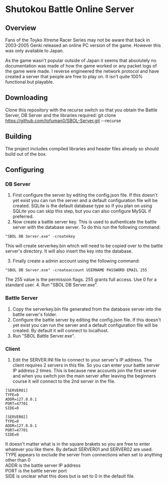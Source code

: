 # Shutokou Battle Online Server
## Overview
Fans of the Toyko Xtreme Racer Series may not be aware that back in 2003-2005 Genki released an online PC version of the game. However this was only available to Japan.

As the game wasn't popular outside of Japan it seems that absolutely no documentation was made of how the game worked or any packet logs of the game were made. I reverse engineered the network protocol and have created a server that people are free to play on. It isn't quite 100% functional but playable.

## Downloading
Clone this repository with the recurse switch so that you obtain the Battle Server, DB Server and the libraries required: git clone https://github.com/tofuman0/SBOL-Server.git --recurse

## Building
The project includes compiled libraries and header files already so should build out of the box.

## Configuring
### DB Server
1. First configure the server by editing the config.json file. If this doesn't yet exist you can run the server and a default configuration file will be created. SQLite is the default database type so if you plan on using SQLite you can skip this step, but you can also configure MySQL if preferred.
2. Now create a battle server key. This is used to authenticate the battle server with the database server. To do this run the following command:

```
"SBOL DB Server.exe" -createkey
```

This will create serverkey.bin which will need to be copied over to the battle server's directory. It will also insert the key into the database.

3. Finally create a admin account using the following command:
```
"SBOL DB Server.exe" -createaccount USERNAME PASSWORD EMAIL 255
```
The 255 value is the permission flags. 255 grants full access. Use 0 for a standard user.
4. Run "SBOL DB Server.exe".
### Battle Server
1. Copy the serverkey.bin file generated from the database server into the battle server's folder.
2. Configure the battle server by editing the config.json file. If this doesn't yet exist you can run the server and a default configuration file will be created. By default it will connect to localhost.
3. Run "SBOL Battle Server.exe".
### Client
1. Edit the SERVER.INI file to connect to your server's IP address. The client requires 2 servers in this file. So you can enter your battle server IP address 2 times. This is because new accounts join the first server and when you switch join the main server after leaving the beginners course it will connect to the 2nd server in the file.
```
[SERVER01]
TYPE=0
ADDR=127.0.0.1
PORT=47701
SIDE=0

[SERVER02]
TYPE=0
ADDR=127.0.0.1
PORT=47701
SIDE=0
```
It doesn't matter what is in the square brakets so you are free to enter whatever you like there. By default SERVER01 and SERVER02 are used.<br/>
TYPE appears to exclude the server from connections when set to anything other than 0<br/>
ADDR is the battle server IP address<br/>
PORT is the battle server port<br/>
SIDE is unclear what this does but is set to 0 in the default file.<br/>